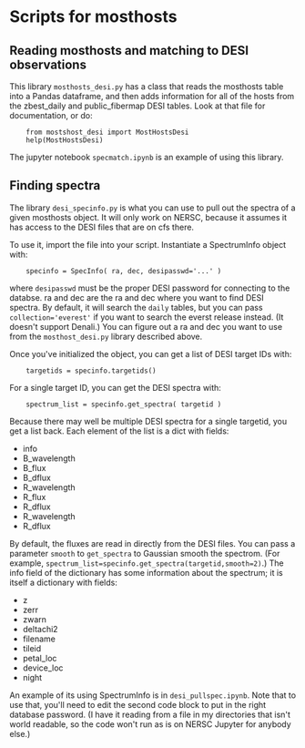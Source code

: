 # Scripts for mosthosts

## Reading mosthosts and matching to DESI observations

This library ``mosthosts_desi.py`` has a class that reads the mosthosts
table into a Pandas dataframe, and then adds information for all of the
hosts from the zbest_daily and public_fibermap DESI tables.  Look at
that file for  documentation, or do:

```
    from mostshost_desi import MostHostsDesi
    help(MostHostsDesi)
````

The jupyter notebook ``specmatch.ipynb`` is an example of using this
library.

## Finding spectra

The library ``desi_specinfo.py`` is what you can use to pull out the
spectra of a given mosthosts object.  It will only work on NERSC,
because it assumes it has access to the DESI files that are on
cfs there.

To use it, import the file into your script.  Instantiate a SpectrumInfo
object with:

```
    specinfo = SpecInfo( ra, dec, desipasswd='...' )
```

where ``desipasswd`` must be the proper DESI password for connecting to
the databse.  ra and dec are the ra and dec where you want to find DESI
spectra.  By default, it will search the ``daily`` tables, but you can
pass ``collection='everest'`` if you want to search the everst release
instead.  (It doesn't support Denali.)  You can figure out a ra and dec
you want to use from the ``mosthost_desi.py`` library described above.

Once you've initialized the object, you can get a list of DESI target
IDs with:

```
    targetids = specinfo.targetids()
```

For a single target ID, you can get the DESI spectra with:

```
    spectrum_list = specinfo.get_spectra( targetid )
```

Because there may well be multiple DESI spectra for a single targetid,
you get a list back.  Each element of the list is a dict with fields:

  * info
  * B_wavelength
  * B_flux
  * B_dflux
  * R_wavelength
  * R_flux
  * R_dflux
  * R_wavelength
  * R_dflux

By default, the fluxes are read in directly from the DESI files.  You
can pass a parameter ``smooth`` to ``get_spectra`` to Gaussian smooth
the spectrom.  (For example,
``spectrum_list=specinfo.get_spectra(targetid,smooth=2)``.)  The info
field of the dictionary has some information about the spectrum; it is
itself a dictionary with fields:

  * z
  * zerr
  * zwarn
  * deltachi2
  * filename
  * tileid
  * petal_loc
  * device_loc
  * night

An example of its using SpectrumInfo is in ``desi_pullspec.ipynb``.
Note that to use that, you'll need to edit the second code block to put
in the right database password.  (I have it reading from a file in my
directories that isn't world readable, so the code won't run as is on
NERSC Jupyter for anybody else.)
